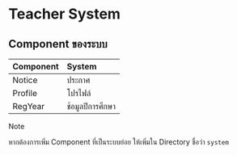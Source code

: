 # Teacher System

## Component ของระบบ

| Component      | System        |
| :------------  | :------------ |
| Notice         | ประกาศ        |
| Profile        | โปรไฟล์        |
| RegYear        | ช้อมูลปีการศึกษา |

> [!NOTE]
> หากต้องการเพิ่ม Component ที่เป็นระบบย่อย ให้เพิ่มใน Directory ชื่อว่า `system`